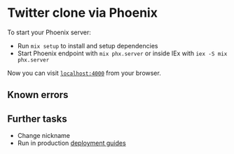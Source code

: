 # Twitter clone via Phoenix

To start your Phoenix server:

  * Run `mix setup` to install and setup dependencies
  * Start Phoenix endpoint with `mix phx.server` or inside IEx with `iex -S mix phx.server`

Now you can visit [`localhost:4000`](http://localhost:4000) from your browser.

## Known errors


## Further tasks

- Change nickname
- Run in production [deployment guides](https://hexdocs.pm/phoenix/deployment.html)